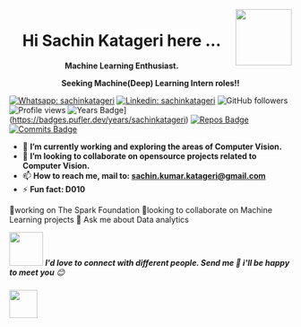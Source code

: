 <img align='right' src="https://media.giphy.com/media/M9gbBd9nbDrOTu1Mqx/giphy.gif" width="100">
<h1 align="center">Hi Sachin Katageri here ...</h1>
<p align="center"><b> Machine Learning Enthusiast.</b></p>
<p align="center"><b>Seeking Machine(Deep) Learning Intern roles!!</b></p>

[![Whatsapp: sachinkatageri](https://img.shields.io/badge/-sachinkatageri-%2325D366.svg?&flat-square&logo=whatsapp&logoColor=white&link=https://wa.me/+919632818041)](https://wa.me/+919632818041)
[![Linkedin: sachinkatageri](https://img.shields.io/badge/-sachinkatageri-blue?style=flat-square&logo=Linkedin&logoColor=white&link=https://www.linkedin.com/in/sachinkatageri/)](https://www.linkedin.com/in/sachinkatageri/)
![GitHub followers](https://img.shields.io/github/followers/sachinkatageri?label=Follow&style=social) ![Profile views](https://gpvc.arturio.dev/sachinkatageri) 
![Years Badge](https://badges.pufler.dev/years/sachinkatageri)](https://badges.pufler.dev/years/sachinkatageri)
[![Repos Badge](https://badges.pufler.dev/repos/sachinkatageri)](https://badges.pufler.dev/repos/sachinkatageir)
[![Commits Badge](https://badges.pufler.dev/commits/monthly/sachinkatagerii)](https://badges.pufler.dev/commits/monthly/sachinkatageri)

- 🔭 **I’m currently working and exploring the areas of Computer Vision.**
- 👯 **I’m looking to collaborate on opensource projects related to Computer Vision.**
- 📫 **How to reach me, mail to: sachin.kumar.katageri@gmail.com**  
- ⚡ **Fun fact: D010**


🔭working on The Spark Foundation
👯looking to collaborate on Machine Learning projects
💬 Ask me about Data analytics


<img src="https://media.giphy.com/media/LnQjpWaON8nhr21vNW/giphy.gif" width="60"> <em><b>I'd love to connect with different people. Send me 👋 i'll be happy to meet you</b> 😊</em>
### <img src="https://media.giphy.com/media/VgCDAzcKvsR6OM0uWg/giphy.gif" width="50">
